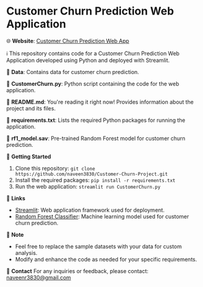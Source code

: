 # Customer Churn Prediction Web Application
🌐 **Website**: [Customer Churn Prediction Web App](https://customer-churn-2348439.streamlit.app/)

ℹ️ This repository contains code for a Customer Churn Prediction Web Application developed using Python and deployed with Streamlit.

📁 **Data**: Contains data for customer churn prediction.

📄 **CustomerChurn.py**: Python script containing the code for the web application.

📄 **README.md**: You're reading it right now! Provides information about the project and its files.

📄 **requirements.txt**: Lists the required Python packages for running the application.

📄 **rf1_model.sav**: Pre-trained Random Forest model for customer churn prediction.

🚀 **Getting Started**
1. Clone this repository: `git clone https://github.com/naveen3830/Customer-Churn-Project.git`
2. Install the required packages: `pip install -r requirements.txt`
3. Run the web application: `streamlit run CustomerChurn.py`

🔗 **Links**
- [Streamlit](https://streamlit.io/): Web application framework used for deployment.
- [Random Forest Classifier](https://scikit-learn.org/stable/modules/generated/sklearn.ensemble.RandomForestClassifier.html): Machine learning model used for customer churn prediction.

📝 **Note**
- Feel free to replace the sample datasets with your data for custom analysis.
- Modify and enhance the code as needed for your specific requirements.

📧 **Contact**
For any inquiries or feedback, please contact: [naveenr3830@gmail.com](mailto:your-email@example.com)
